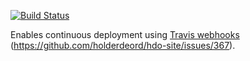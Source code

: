 [![Build Status](https://secure.travis-ci.org/holderdeord/hdo-webhook-deployer.png?branch=master)](http://travis-ci.org/holderdeord/hdo-webhook-deployer)

Enables continuous deployment using [Travis webhooks](http://about.travis-ci.org/docs/user/notifications/#Webhook-notification) (https://github.com/holderdeord/hdo-site/issues/367).